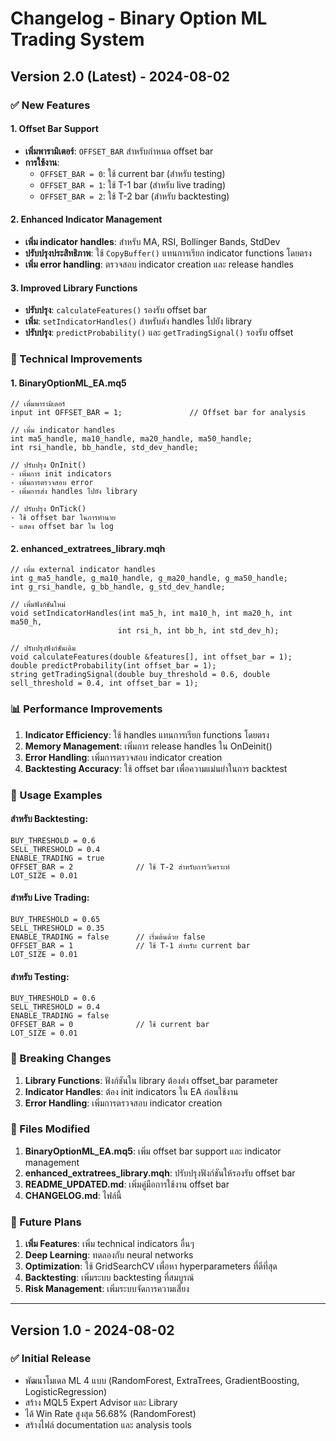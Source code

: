 # Changelog - Binary Option ML Trading System

## Version 2.0 (Latest) - 2024-08-02

### ✅ New Features

#### 1. Offset Bar Support
- **เพิ่มพารามิเตอร์**: `OFFSET_BAR` สำหรับกำหนด offset bar
- **การใช้งาน**:
  - `OFFSET_BAR = 0`: ใช้ current bar (สำหรับ testing)
  - `OFFSET_BAR = 1`: ใช้ T-1 bar (สำหรับ live trading)
  - `OFFSET_BAR = 2`: ใช้ T-2 bar (สำหรับ backtesting)

#### 2. Enhanced Indicator Management
- **เพิ่ม indicator handles**: สำหรับ MA, RSI, Bollinger Bands, StdDev
- **ปรับปรุงประสิทธิภาพ**: ใช้ `CopyBuffer()` แทนการเรียก indicator functions โดยตรง
- **เพิ่ม error handling**: ตรวจสอบ indicator creation และ release handles

#### 3. Improved Library Functions
- **ปรับปรุง**: `calculateFeatures()` รองรับ offset bar
- **เพิ่ม**: `setIndicatorHandles()` สำหรับส่ง handles ไปยัง library
- **ปรับปรุง**: `predictProbability()` และ `getTradingSignal()` รองรับ offset

### 🔧 Technical Improvements

#### 1. BinaryOptionML_EA.mq5
```mql5
// เพิ่มพารามิเตอร์
input int OFFSET_BAR = 1;               // Offset bar for analysis

// เพิ่ม indicator handles
int ma5_handle, ma10_handle, ma20_handle, ma50_handle;
int rsi_handle, bb_handle, std_dev_handle;

// ปรับปรุง OnInit()
- เพิ่มการ init indicators
- เพิ่มการตรวจสอบ error
- เพิ่มการส่ง handles ไปยัง library

// ปรับปรุง OnTick()
- ใช้ offset bar ในการทำนาย
- แสดง offset bar ใน log
```

#### 2. enhanced_extratrees_library.mqh
```mql5
// เพิ่ม external indicator handles
int g_ma5_handle, g_ma10_handle, g_ma20_handle, g_ma50_handle;
int g_rsi_handle, g_bb_handle, g_std_dev_handle;

// เพิ่มฟังก์ชันใหม่
void setIndicatorHandles(int ma5_h, int ma10_h, int ma20_h, int ma50_h, 
                        int rsi_h, int bb_h, int std_dev_h);

// ปรับปรุงฟังก์ชันเดิม
void calculateFeatures(double &features[], int offset_bar = 1);
double predictProbability(int offset_bar = 1);
string getTradingSignal(double buy_threshold = 0.6, double sell_threshold = 0.4, int offset_bar = 1);
```

### 📊 Performance Improvements

1. **Indicator Efficiency**: ใช้ handles แทนการเรียก functions โดยตรง
2. **Memory Management**: เพิ่มการ release handles ใน OnDeinit()
3. **Error Handling**: เพิ่มการตรวจสอบ indicator creation
4. **Backtesting Accuracy**: ใช้ offset bar เพื่อความแม่นยำในการ backtest

### 🎯 Usage Examples

#### สำหรับ Backtesting:
```mql5
BUY_THRESHOLD = 0.6
SELL_THRESHOLD = 0.4
ENABLE_TRADING = true
OFFSET_BAR = 2              // ใช้ T-2 สำหรับการวิเคราะห์
LOT_SIZE = 0.01
```

#### สำหรับ Live Trading:
```mql5
BUY_THRESHOLD = 0.65
SELL_THRESHOLD = 0.35
ENABLE_TRADING = false      // เริ่มต้นด้วย false
OFFSET_BAR = 1              // ใช้ T-1 สำหรับ current bar
LOT_SIZE = 0.01
```

#### สำหรับ Testing:
```mql5
BUY_THRESHOLD = 0.6
SELL_THRESHOLD = 0.4
ENABLE_TRADING = false
OFFSET_BAR = 0              // ใช้ current bar
LOT_SIZE = 0.01
```

### 🚨 Breaking Changes

1. **Library Functions**: ฟังก์ชันใน library ต้องส่ง offset_bar parameter
2. **Indicator Handles**: ต้อง init indicators ใน EA ก่อนใช้งาน
3. **Error Handling**: เพิ่มการตรวจสอบ indicator creation

### 📝 Files Modified

1. **BinaryOptionML_EA.mq5**: เพิ่ม offset bar support และ indicator management
2. **enhanced_extratrees_library.mqh**: ปรับปรุงฟังก์ชันให้รองรับ offset bar
3. **README_UPDATED.md**: เพิ่มคู่มือการใช้งาน offset bar
4. **CHANGELOG.md**: ไฟล์นี้

### 🔮 Future Plans

1. **เพิ่ม Features**: เพิ่ม technical indicators อื่นๆ
2. **Deep Learning**: ทดลองกับ neural networks
3. **Optimization**: ใช้ GridSearchCV เพื่อหา hyperparameters ที่ดีที่สุด
4. **Backtesting**: เพิ่มระบบ backtesting ที่สมบูรณ์
5. **Risk Management**: เพิ่มระบบจัดการความเสี่ยง

---

## Version 1.0 - 2024-08-02

### ✅ Initial Release

- พัฒนาโมเดล ML 4 แบบ (RandomForest, ExtraTrees, GradientBoosting, LogisticRegression)
- สร้าง MQL5 Expert Advisor และ Library
- ได้ Win Rate สูงสุด 56.68% (RandomForest)
- สร้างไฟล์ documentation และ analysis tools 
